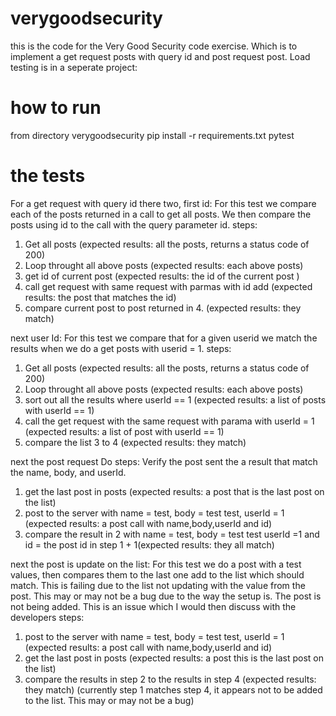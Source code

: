 # verygoodsecurity
this is the code for the Very Good Security code exercise.  Which is to implement a get request posts with query id and post request post.  Load testing is in a seperate project:

# how to run
from directory verygoodsecurity
pip install -r requirements.txt
pytest

# the tests
For a get request with query id there two, first id:
For this test we compare each of the posts returned in a call to get all posts.  We then compare the posts using id to the call with the query parameter id.
steps:
1) Get all posts (expected results: all the posts, returns a status code of 200)
2) Loop throught all above posts (expected results: each above posts)
3) get id of current post (expected results: the id of the current post )
4) call get request with same request with parmas with id add (expected results: the post that matches the id)
5) compare current post to post returned in 4. (expected results: they match)

next user Id:
For this test we compare that for a given userid we match the results when we do a get posts with userid = 1.
steps:
1) Get all posts (expected results: all the posts, returns a status code of 200)
2) Loop throught all above posts (expected results: each above posts)
3) sort out all the results where userId == 1 (expected results: a list of posts with  userId == 1)
4) call the get request with the same request with parama with userId = 1 (expected results: a list of post with userId == 1)
5) compare the list 3 to 4 (expected results: they match)

next the post request
Do 
steps:
Verify the post sent the a result that match the name, body, and userId.
1) get the last post in posts (expected results: a post that is the last post on the list)
2) post to the server with name = test, body = test test, userId = 1 (expected results: a post call with name,body,userId and id)
3) compare the result in 2 with name = test, body = test test userId =1 and id = the post id in step 1 + 1(expected results: they all match)

next the post is update on the list:
For this test we do a post with a test values, then compares them to the last one add to the list which should match.   This is failing due to the list not updating with the value from the post.  This may or may not be a bug due to the way the setup is.  The post is not being added.  This is an issue which I would then discuss with the developers
steps:
1) post to the server with name = test, body = test test, userId = 1 (expected results: a post call with name,body,userId and id)
2) get the last post in posts (expected results: a post this is the last post on the list)
3) compare the results in step 2 to the results in step 4 (expected results: they match) (currently step 1 matches step 4, it appears not to be added to the list.  This may or may not be a bug)